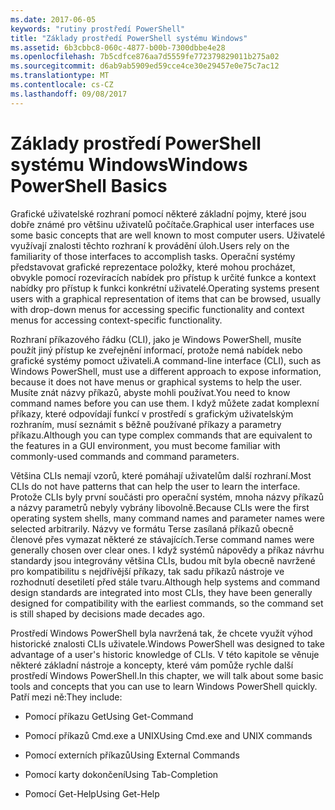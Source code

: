 ```yaml
---
ms.date: 2017-06-05
keywords: "rutiny prostředí PowerShell"
title: "Základy prostředí PowerShell systému Windows"
ms.assetid: 6b3cbbc8-060c-4877-b00b-7300dbbe4e28
ms.openlocfilehash: 7b5cdfce876aa7d5559fe772379829011b275a02
ms.sourcegitcommit: d6ab9ab5909ed59cce4ce30e29457e0e75c7ac12
ms.translationtype: MT
ms.contentlocale: cs-CZ
ms.lasthandoff: 09/08/2017
---
```

# <a name="windows-powershell-basics"></a><span data-ttu-id="ab878-103">Základy prostředí PowerShell systému Windows</span><span class="sxs-lookup"><span data-stu-id="ab878-103">Windows PowerShell Basics</span></span>
<span data-ttu-id="ab878-104">Grafické uživatelské rozhraní pomocí některé základní pojmy, které jsou dobře známé pro většinu uživatelů počítače.</span><span class="sxs-lookup"><span data-stu-id="ab878-104">Graphical user interfaces use some basic concepts that are well known to most computer users.</span></span> <span data-ttu-id="ab878-105">Uživatelé využívají znalosti těchto rozhraní k provádění úloh.</span><span class="sxs-lookup"><span data-stu-id="ab878-105">Users rely on the familiarity of those interfaces to accomplish tasks.</span></span> <span data-ttu-id="ab878-106">Operační systémy představovat grafické reprezentace položky, které mohou procházet, obvykle pomocí rozevíracích nabídek pro přístup k určité funkce a kontext nabídky pro přístup k funkci konkrétní uživatelé.</span><span class="sxs-lookup"><span data-stu-id="ab878-106">Operating systems present users with a graphical representation of items that can be browsed, usually with drop-down menus for accessing specific functionality and context menus for accessing context-specific functionality.</span></span>

<span data-ttu-id="ab878-107">Rozhraní příkazového řádku (CLI), jako je Windows PowerShell, musíte použít jiný přístup ke zveřejnění informací, protože nemá nabídek nebo grafické systémy pomoct uživateli.</span><span class="sxs-lookup"><span data-stu-id="ab878-107">A command-line interface (CLI), such as Windows PowerShell, must use a different approach to expose information, because it does not have menus or graphical systems to help the user.</span></span> <span data-ttu-id="ab878-108">Musíte znát názvy příkazů, abyste mohli používat.</span><span class="sxs-lookup"><span data-stu-id="ab878-108">You need to know command names before you can use them.</span></span> <span data-ttu-id="ab878-109">I když můžete zadat komplexní příkazy, které odpovídají funkcí v prostředí s grafickým uživatelským rozhraním, musí seznámit s běžně používané příkazy a parametry příkazu.</span><span class="sxs-lookup"><span data-stu-id="ab878-109">Although you can type complex commands that are equivalent to the features in a GUI environment, you must become familiar with commonly-used commands and command parameters.</span></span>

<span data-ttu-id="ab878-110">Většina CLIs nemají vzorů, které pomáhají uživatelům další rozhraní.</span><span class="sxs-lookup"><span data-stu-id="ab878-110">Most CLIs do not have patterns that can help the user to learn the interface.</span></span> <span data-ttu-id="ab878-111">Protože CLIs byly první součásti pro operační systém, mnoha názvy příkazů a názvy parametrů nebyly vybrány libovolně.</span><span class="sxs-lookup"><span data-stu-id="ab878-111">Because CLIs were the first operating system shells, many command names and parameter names were selected arbitrarily.</span></span> <span data-ttu-id="ab878-112">Názvy ve formátu Terse zasílaná příkazů obecně členové přes vymazat některé ze stávajících.</span><span class="sxs-lookup"><span data-stu-id="ab878-112">Terse command names were generally chosen over clear ones.</span></span> <span data-ttu-id="ab878-113">I když systémů nápovědy a příkaz návrhu standardy jsou integrovány většina CLIs, budou mít byla obecně navržené pro kompatibilitu s nejdřívější příkazy, tak sadu příkazů nástroje ve rozhodnutí desetiletí před stále tvaru.</span><span class="sxs-lookup"><span data-stu-id="ab878-113">Although help systems and command design standards are integrated into most CLIs, they have been generally designed for compatibility with the earliest commands, so the command set is still shaped by decisions made decades ago.</span></span>

<span data-ttu-id="ab878-114">Prostředí Windows PowerShell byla navržená tak, že chcete využít výhod historické znalosti CLIs uživatele.</span><span class="sxs-lookup"><span data-stu-id="ab878-114">Windows PowerShell was designed to take advantage of a user's historic knowledge of CLIs.</span></span> <span data-ttu-id="ab878-115">V této kapitole se věnuje některé základní nástroje a koncepty, které vám pomůže rychle další prostředí Windows PowerShell.</span><span class="sxs-lookup"><span data-stu-id="ab878-115">In this chapter, we will talk about some basic tools and concepts that you can use to learn Windows PowerShell quickly.</span></span> <span data-ttu-id="ab878-116">Patří mezi ně:</span><span class="sxs-lookup"><span data-stu-id="ab878-116">They include:</span></span>

- <span data-ttu-id="ab878-117">Pomocí příkazu Get</span><span class="sxs-lookup"><span data-stu-id="ab878-117">Using Get-Command</span></span>

- <span data-ttu-id="ab878-118">Pomocí příkazů Cmd.exe a UNIX</span><span class="sxs-lookup"><span data-stu-id="ab878-118">Using Cmd.exe and UNIX commands</span></span>

- <span data-ttu-id="ab878-119">Pomocí externích příkazů</span><span class="sxs-lookup"><span data-stu-id="ab878-119">Using External Commands</span></span>

- <span data-ttu-id="ab878-120">Pomocí karty dokončení</span><span class="sxs-lookup"><span data-stu-id="ab878-120">Using Tab-Completion</span></span>

- <span data-ttu-id="ab878-121">Pomocí Get-Help</span><span class="sxs-lookup"><span data-stu-id="ab878-121">Using Get-Help</span></span>

